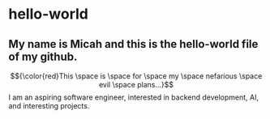 # hello-world
## My name is Micah and this is the hello-world file of my github.
$${\color{red}This \space is \space for \space my \space nefarious \space evil \space plans...}$$
I am an aspiring software engineer, interested in backend development, AI, and interesting projects.
